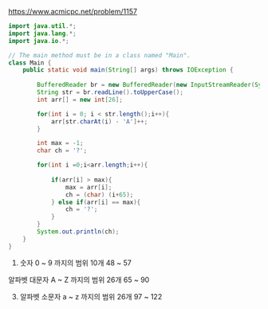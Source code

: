 https://www.acmicpc.net/problem/1157



```java
import java.util.*;
import java.lang.*;
import java.io.*;

// The main method must be in a class named "Main".
class Main {
    public static void main(String[] args) throws IOException {
        
        BufferedReader br = new BufferedReader(new InputStreamReader(System.in));
        String str = br.readLine().toUpperCase();
        int arr[] = new int[26];

        for(int i = 0; i < str.length();i++){
            arr[str.charAt(i) - 'A']++;
        }

        int max = -1;
        char ch = '?';

        for(int i =0;i<arr.length;i++){
            
            if(arr[i] > max){
                max = arr[i];
                ch = (char) (i+65);
            } else if(arr[i] == max){
                ch = '?';
            }
        }
        System.out.println(ch);
    }
}

```
1. 숫자 0 ~ 9 까지의 범위 10개
48 ~ 57

알파벳 대문자 A ~ Z 까지의 범위 26개
65 ~ 90
 
3. 알파벳 소문자 a ~ z 까지의 범위 26개
97 ~ 122
